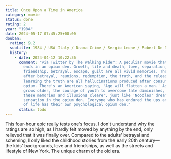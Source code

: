 ```yaml
---
title: Once Upon a Time in America
category: movie
status: done
rating: 2
year: "1984"
date: 2024-05-17 07:45:25+08:00
douban:
  rating: 9.2
  subtitle: 1984 / USA Italy / Drama Crime / Sergio Leone / Robert De Niro James Woods
  history:
    - date: 2024-04-12 10:22:36
      comment: "via Twitter by The Walking Rider: A peculiar movie that begins and
        ends in an opium den. Growth, life and death, love, separation,
        friendship, betrayal, escape, guilt are all vivid memories. The success
        after betrayal, reunions, redemption, the truth, and the release upon
        learning the truth are all hallucinations produced after consuming
        opium. There's an American saying, 'Age will flatten a man.' As one
        grows older, the courage of youth to overcome fate diminishes, making
        these memories and illusions clearer, just like 'Noodles' dreamy
        sensation in the opium den. Everyone who has endured the ups and downs
        of life has their own psychological opium den."
      status: todo
---
```


This four-hour epic really tests one's focus. I don't understand why the ratings are so high, as I hardly felt moved by anything by the end, only relieved that it was finally over. Compared to the adults' betrayal and scheming, I only liked the childhood stories from the early 20th century— the kids' backgrounds, love and friendships, as well as the streets and lifestyle of New York. The unique charm of the old era.
